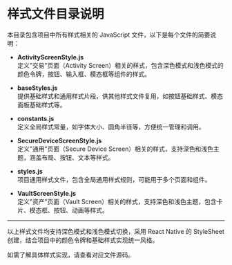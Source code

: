 # 样式文件目录说明

本目录包含项目中所有样式相关的 JavaScript 文件，以下是每个文件的简要说明：

- **ActivityScreenStyle.js**  
  定义"交易"页面（Activity Screen）相关的样式，包含深色模式和浅色模式的颜色令牌，按钮、输入框、模态框等组件的样式。

- **baseStyles.js**  
  提供基础样式和通用样式片段，供其他样式文件复用，如按钮基础样式、模态面板基础样式等。

- **constants.js**  
  定义全局样式常量，如字体大小、圆角半径等，方便统一管理和调用。

- **SecureDeviceScreenStyle.js**  
  定义"通用"页面（Secure Device Screen）相关的样式，支持深色和浅色主题，涵盖布局、按钮、文本等样式。

- **styles.js**  
  项目通用样式文件，包含全局通用样式规则，可能用于多个页面和组件。

- **VaultScreenStyle.js**  
  定义"资产"页面（Vault Screen）相关的样式，支持深色和浅色主题，包含卡片、模态框、按钮、动画等样式。

---

以上样式文件均支持深色模式和浅色模式切换，采用 React Native 的 StyleSheet 创建，结合项目中的颜色令牌和基础样式实现统一风格。

如需了解具体样式实现，请查看对应文件源码。
